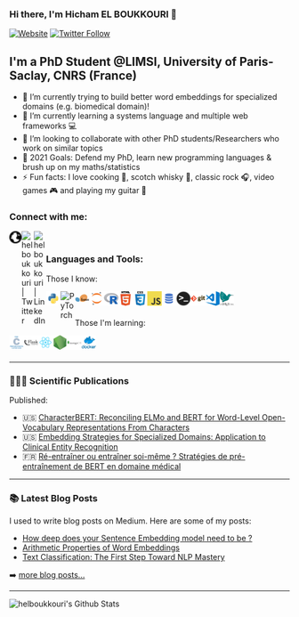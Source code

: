 ### Hi there, I'm Hicham EL BOUKKOURI 👋

[![Website](https://img.shields.io/website?label=https%3A%2F%2Fhelboukkouri.github.io%2Fblog%2F&style=for-the-badge&url=https%3A%2F%2Fhelboukkouri.github.io%2Fblog%2F)](https://helboukkouri.github.io/blog/)
[![Twitter Follow](https://img.shields.io/twitter/follow/helboukkouri?color=1DA1F2&logo=twitter&style=for-the-badge)](https://twitter.com/intent/follow?original_referer=https%3A%2F%2Fgithub.com%2Fhelboukkouri&screen_name=helboukkouri)

## I'm a PhD Student @LIMSI, University of Paris-Saclay, CNRS (France)

- 🔭 I’m currently trying to build better word embeddings for specialized domains (e.g. biomedical domain)!
- 🌱 I’m currently learning a systems language and multiple web frameworks 💻
- 👯 I’m looking to collaborate with other PhD students/Researchers who work on similar topics
- 🥅 2021 Goals: Defend my PhD, learn new programming languages & brush up on my maths/statistics
- ⚡ Fun facts: I love cooking 🍜, scotch whisky 🥃, classic rock 🎧, video games 🎮 and playing my guitar 🎸

### Connect with me:

[<img align="left" alt="https://helboukkouri.github.io/blog/" width="22px" src="https://raw.githubusercontent.com/iconic/open-iconic/master/svg/globe.svg" />][website]
[<img align="left" alt="helboukkouri | Twitter" width="22px" src="https://cdn.jsdelivr.net/npm/simple-icons@v3/icons/twitter.svg" />][twitter]
[<img align="left" alt="helboukkouri | LinkedIn" width="22px" src="https://cdn.jsdelivr.net/npm/simple-icons@v3/icons/linkedin.svg" />][linkedin]

<br />

### Languages and Tools:

Those I know:

<img align="left" alt="Python" width="26px" src="https://raw.githubusercontent.com/github/explore/80688e429a7d4ef2fca1e82350fe8e3517d3494d/topics/python/python.png" />
<img align="left" alt="PyTorch" width="26px" src="https://raw.githubusercontent.com/pytorch/pytorch/b85568a54a9c60986235ad1e0cc5dffc71b9d5b1/docs/source/_static/img/pytorch-logo-flame.svg" />
<img align="left" alt="Scikit-Learn" width="26px" src="https://raw.githubusercontent.com/github/explore/80688e429a7d4ef2fca1e82350fe8e3517d3494d/topics/scikit-learn/scikit-learn.png" />
<img align="left" alt="Jupyter Notebook" width="26px" src="https://raw.githubusercontent.com/github/explore/80688e429a7d4ef2fca1e82350fe8e3517d3494d/topics/jupyter-notebook/jupyter-notebook.png" />
<img align="left" alt="R" width="26px" src="https://raw.githubusercontent.com/github/explore/80688e429a7d4ef2fca1e82350fe8e3517d3494d/topics/r/r.png" />
<img align="left" alt="HTML" width="26px" src="https://raw.githubusercontent.com/github/explore/80688e429a7d4ef2fca1e82350fe8e3517d3494d/topics/html/html.png" />
<img align="left" alt="CSS" width="26px" src="https://raw.githubusercontent.com/github/explore/80688e429a7d4ef2fca1e82350fe8e3517d3494d/topics/css/css.png" />
<img align="left" alt="JavaScript" width="26px" src="https://raw.githubusercontent.com/github/explore/80688e429a7d4ef2fca1e82350fe8e3517d3494d/topics/javascript/javascript.png" />
<img align="left" alt="SQL" width="26px" src="https://raw.githubusercontent.com/github/explore/80688e429a7d4ef2fca1e82350fe8e3517d3494d/topics/sql/sql.png" />
<img align="left" alt="Terminal" width="26px" src="https://raw.githubusercontent.com/github/explore/80688e429a7d4ef2fca1e82350fe8e3517d3494d/topics/terminal/terminal.png" />
<img align="left" alt="Git" width="26px" src="https://raw.githubusercontent.com/github/explore/80688e429a7d4ef2fca1e82350fe8e3517d3494d/topics/git/git.png" />
<img align="left" alt="Visual Studio Code" width="26px" src="https://raw.githubusercontent.com/github/explore/80688e429a7d4ef2fca1e82350fe8e3517d3494d/topics/visual-studio-code/visual-studio-code.png" />
<img align="left" alt="LaTeX" width="26px" src="https://raw.githubusercontent.com/github/explore/80688e429a7d4ef2fca1e82350fe8e3517d3494d/topics/latex/latex.png" />

<br />
<br />

Those I'm learning:

<img align="left" alt="C" width="26px" src="https://raw.githubusercontent.com/github/explore/80688e429a7d4ef2fca1e82350fe8e3517d3494d/topics/c/c.png" />
<img align="left" alt="Flask" width="26px" src="https://raw.githubusercontent.com/github/explore/80688e429a7d4ef2fca1e82350fe8e3517d3494d/topics/flask/flask.png" />
<img align="left" alt="React" width="26px" src="https://raw.githubusercontent.com/github/explore/80688e429a7d4ef2fca1e82350fe8e3517d3494d/topics/react/react.png" />
<img align="left" alt="Node" width="26px" src="https://raw.githubusercontent.com/github/explore/80688e429a7d4ef2fca1e82350fe8e3517d3494d/topics/nodejs/nodejs.png" />
<img align="left" alt="MongoDB" width="26px" src="https://raw.githubusercontent.com/github/explore/80688e429a7d4ef2fca1e82350fe8e3517d3494d/topics/mongodb/mongodb.png" />
<img align="left" alt="Docker" width="26px" src="https://raw.githubusercontent.com/github/explore/80688e429a7d4ef2fca1e82350fe8e3517d3494d/topics/docker/docker.png" />

<br />
<br />

---

### 👨🏻‍🔬 Scientific Publications

Published:

- 🇺🇸 <a href="https://arxiv.org/abs/2010.10392">CharacterBERT: Reconciling ELMo and BERT for Word-Level Open-Vocabulary Representations From Characters</a>
- 🇺🇸 <a href="https://helboukkouri.github.io/blog/assets/pdf/acl_srw_2019_en.pdf">Embedding Strategies for Specialized Domains: Application to Clinical Entity Recognition</a>
- 🇫🇷 <a href="https://helboukkouri.github.io/blog/assets/pdf/recital_2020_fr.pdf">Ré-entraîner ou entraîner soi-même ? Stratégies de pré-entraînement de BERT en domaine médical</a>

---

### 📚 Latest Blog Posts

I used to write blog posts on Medium. Here are some of my posts:

- [How deep does your Sentence Embedding model need to be ?](https://medium.com/data-from-the-trenches/how-deep-does-your-sentence-embedding-model-need-to-be-cdffa191cb53)
- [Arithmetic Properties of Word Embeddings](https://medium.com/data-from-the-trenches/arithmetic-properties-of-word-embeddings-e918e3fda2ac)
- [Text Classification: The First Step Toward NLP Mastery](https://medium.com/data-from-the-trenches/text-classification-the-first-step-toward-nlp-mastery-f5f95d525d73)

➡️ [more blog posts...](https://helboukkouri.github.io/blog/about/)

---

<img align="left" alt="helboukkouri's Github Stats" src="https://github-readme-stats.vercel.app/api?username=helboukkouri&show_icons=true&hide_border=true&count_private=true" />

[website]: https://helboukkouri.github.io/blog/
[twitter]: https://twitter.com/helboukkouri
[linkedin]: https://www.linkedin.com/in/helboukkouri/
